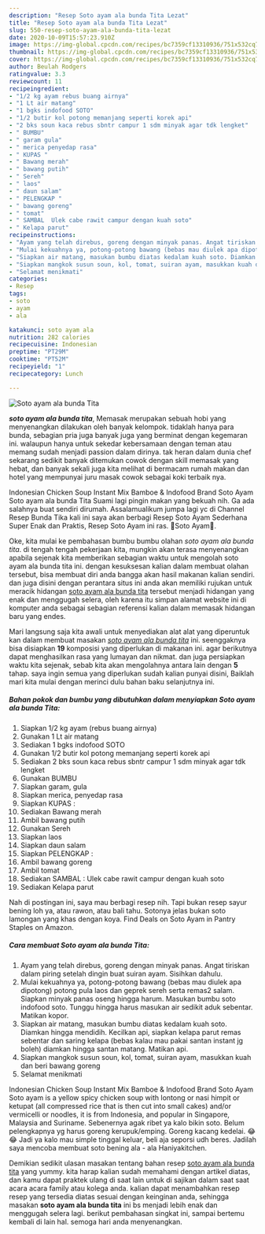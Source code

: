 ```yaml
---
description: "Resep Soto ayam ala bunda Tita Lezat"
title: "Resep Soto ayam ala bunda Tita Lezat"
slug: 550-resep-soto-ayam-ala-bunda-tita-lezat
date: 2020-10-09T15:57:23.910Z
image: https://img-global.cpcdn.com/recipes/bc7359cf13310936/751x532cq70/soto-ayam-ala-bunda-tita-foto-resep-utama.jpg
thumbnail: https://img-global.cpcdn.com/recipes/bc7359cf13310936/751x532cq70/soto-ayam-ala-bunda-tita-foto-resep-utama.jpg
cover: https://img-global.cpcdn.com/recipes/bc7359cf13310936/751x532cq70/soto-ayam-ala-bunda-tita-foto-resep-utama.jpg
author: Beulah Rodgers
ratingvalue: 3.3
reviewcount: 11
recipeingredient:
- "1/2 kg ayam rebus buang airnya"
- "1 Lt air matang"
- "1 bgks indofood SOTO"
- "1/2 butir kol potong memanjang seperti korek api"
- "2 bks soun kaca rebus sbntr campur 1 sdm minyak agar tdk lengket"
- " BUMBU"
- " garam gula"
- " merica penyedap rasa"
- " KUPAS "
- " Bawang merah"
- " bawang putih"
- " Sereh"
- " laos"
- " daun salam"
- " PELENGKAP "
- " bawang goreng"
- " tomat"
- " SAMBAL  Ulek cabe rawit campur dengan kuah soto"
- " Kelapa parut"
recipeinstructions:
- "Ayam yang telah direbus, goreng dengan minyak panas. Angat tiriskan dalam piring setelah dingin buat suiran ayam. Sisihkan dahulu."
- "Mulai kekuahnya ya, potong-potong bawang (bebas mau diulek apa dipotong) potong pula laos dan geprek sereh serta remas2 salam. Siapkan minyak panas oseng hingga harum. Masukan bumbu soto indofood soto. Tunggu hingga harus masukan air sedikit aduk sebentar. Matikan kopor."
- "Siapkan air matang, masukan bumbu diatas kedalam kuah soto. Diamkan hingga mendidih. Kecilkan api, siapkan kelapa parut remas sebentar dan saring kelapa (bebas kalau mau pakai santan instant jg boleh) diamkan hingga santan matang. Matikan api."
- "Siapkan mangkok susun soun, kol, tomat, suiran ayam, masukkan kuah dan beri bawang goreng"
- "Selamat menikmati"
categories:
- Resep
tags:
- soto
- ayam
- ala

katakunci: soto ayam ala 
nutrition: 282 calories
recipecuisine: Indonesian
preptime: "PT29M"
cooktime: "PT52M"
recipeyield: "1"
recipecategory: Lunch

---
```



![Soto ayam ala bunda Tita](https://img-global.cpcdn.com/recipes/bc7359cf13310936/751x532cq70/soto-ayam-ala-bunda-tita-foto-resep-utama.jpg)

<b><i>soto ayam ala bunda tita</i></b>, Memasak merupakan sebuah hobi yang menyenangkan dilakukan oleh banyak kelompok. tidaklah hanya para bunda, sebagian pria juga banyak juga yang berminat dengan kegemaran ini. walaupun hanya untuk sekedar kebersamaan dengan teman atau memang sudah menjadi passion dalam dirinya. tak heran dalam dunia chef sekarang sedikit banyak ditemukan cowok dengan skill memasak yang hebat, dan banyak sekali juga kita melihat di bermacam rumah makan dan hotel yang mempunyai juru masak cowok sebagai koki terbaik nya.

Indonesian Chicken Soup Instant Mix Bamboe &amp; Indofood Brand Soto Ayam Soto ayam ala bunda Tita Suami lagi pingin makan yang bekuah nih. Ga ada salahnya buat sendiri dirumah. Assalamualikum jumpa lagi yc di Channel Resep Bunda Tika kali ini saya akan berbagi Resep Soto Ayam Sederhana Super Enak dan Praktis, Resep Soto Ayam ini ras. 🐓Soto Ayam🐔.

Oke, kita mulai ke pembahasan bumbu bumbu olahan <i>soto ayam ala bunda tita</i>. di tengah tengah pekerjaan kita, mungkin akan terasa menyenangkan apabila sejenak kita memberikan sebagian waktu untuk mengolah soto ayam ala bunda tita ini. dengan kesuksesan kalian dalam membuat olahan tersebut, bisa membuat diri anda bangga akan hasil makanan kalian sendiri. dan juga disini dengan perantara situs ini anda akan memiliki rujukan untuk meracik hidangan <u>soto ayam ala bunda tita</u> tersebut menjadi hidangan yang enak dan menggugah selera, oleh karena itu simpan alamat website ini di komputer anda sebagai sebagian referensi kalian dalam memasak hidangan baru yang endes.


Mari langsung saja kita awali untuk menyediakan alat alat yang diperuntuk kan dalam membuat masakan <u><i>soto ayam ala bunda tita</i></u> ini. seenggaknya bisa disiapkan <b>19</b> komposisi yang diperlukan di makanan ini. agar berikutnya dapat menghasilkan rasa yang lumayan dan nikmat. dan juga persiapkan waktu kita sejenak, sebab kita akan mengolahnya antara lain dengan <b>5</b> tahap. saya ingin semua yang diperlukan sudah kalian punyai disini, Baiklah mari kita mulai dengan merinci dulu bahan baku selanjutnya ini.

<!--inarticleads1-->

##### Bahan pokok dan bumbu yang dibutuhkan dalam menyiapkan Soto ayam ala bunda Tita:

1. Siapkan 1/2 kg ayam (rebus buang airnya)
1. Gunakan 1 Lt air matang
1. Sediakan 1 bgks indofood SOTO
1. Gunakan 1/2 butir kol potong memanjang seperti korek api
1. Sediakan 2 bks soun kaca rebus sbntr campur 1 sdm minyak agar tdk lengket
1. Gunakan  BUMBU
1. Siapkan  garam, gula
1. Siapkan  merica, penyedap rasa
1. Siapkan  KUPAS :
1. Sediakan  Bawang merah
1. Ambil  bawang putih
1. Gunakan  Sereh
1. Siapkan  laos
1. Siapkan  daun salam
1. Siapkan  PELENGKAP :
1. Ambil  bawang goreng
1. Ambil  tomat
1. Sediakan  SAMBAL : Ulek cabe rawit campur dengan kuah soto
1. Sediakan  Kelapa parut


Nah di postingan ini, saya mau berbagi resep nih. Tapi bukan resep sayur bening loh ya, atau rawon, atau bali tahu. Sotonya jelas bukan soto lamongan yang khas dengan koya. Find Deals on Soto Ayam in Pantry Staples on Amazon. 

<!--inarticleads2-->

##### Cara membuat Soto ayam ala bunda Tita:

1. Ayam yang telah direbus, goreng dengan minyak panas. Angat tiriskan dalam piring setelah dingin buat suiran ayam. Sisihkan dahulu.
1. Mulai kekuahnya ya, potong-potong bawang (bebas mau diulek apa dipotong) potong pula laos dan geprek sereh serta remas2 salam. Siapkan minyak panas oseng hingga harum. Masukan bumbu soto indofood soto. Tunggu hingga harus masukan air sedikit aduk sebentar. Matikan kopor.
1. Siapkan air matang, masukan bumbu diatas kedalam kuah soto. Diamkan hingga mendidih. Kecilkan api, siapkan kelapa parut remas sebentar dan saring kelapa (bebas kalau mau pakai santan instant jg boleh) diamkan hingga santan matang. Matikan api.
1. Siapkan mangkok susun soun, kol, tomat, suiran ayam, masukkan kuah dan beri bawang goreng
1. Selamat menikmati


Indonesian Chicken Soup Instant Mix Bamboe &amp; Indofood Brand Soto Ayam Soto ayam is a yellow spicy chicken soup with lontong or nasi himpit or ketupat (all compressed rice that is then cut into small cakes) and/or vermicelli or noodles, it is from Indonesia, and popular in Singapore, Malaysia and Suriname. Sebenernya agak ribet ya kalo bikin soto. Belum pelengkapnya yg harus goreng kerupuk/emping. Goreng kacang kedelai. 😂😂 Jadi ya kalo mau simple tinggal keluar, beli aja seporsi udh beres. Jadilah saya mencoba membuat soto bening ala - ala Haniyakitchen. 

Demikian sedikit ulasan masakan tentang bahan resep <u>soto ayam ala bunda tita</u> yang yummy. kita harap kalian sudah memahami dengan artikel diatas, dan kamu dapat praktek ulang di saat lain untuk di sajikan dalam saat saat acara acara family atau kolega anda. kalian dapat menambahkan resep resep yang tersedia diatas sesuai dengan keinginan anda, sehingga masakan <b>soto ayam ala bunda tita</b> ini bs menjadi lebih enak dan menggugah selera lagi. berikut pembahasan singkat ini, sampai bertemu kembali di lain hal. semoga hari anda menyenangkan.
